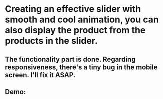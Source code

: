 # Creating an effective slider with smooth and cool animation, you can also display the product from the products in the slider.
## The functionality part is done. Regarding responsiveness, there's a tiny bug in the mobile screen. I'll fix it ASAP.
## Demo:
